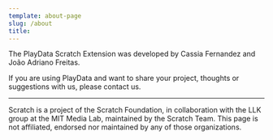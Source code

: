 ```yaml
---
template: about-page
slug: /about
title: 
---
```


The PlayData Scratch Extension was developed by Cassia Fernandez and João Adriano Freitas.

If you are using PlayData and want to share your project, thoughts or suggestions with us, please contact us.


------

Scratch is a project of the Scratch Foundation, in collaboration with the LLK group at the MIT Media Lab, maintained by the Scratch Team. This page is not affiliated, endorsed nor maintained by any of those organizations.

